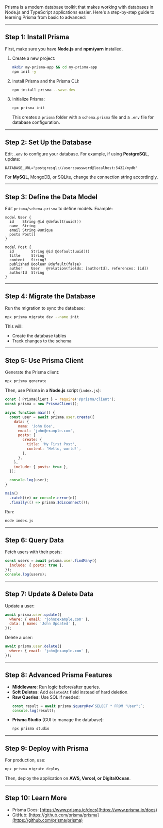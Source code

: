 Prisma is a modern database toolkit that makes working with databases in Node.js and TypeScript applications easier. Here's a step-by-step guide to learning Prisma from basic to advanced:

---

## **Step 1: Install Prisma**
First, make sure you have **Node.js** and **npm/yarn** installed.

1. Create a new project:
   ```sh
   mkdir my-prisma-app && cd my-prisma-app
   npm init -y
   ```

2. Install Prisma and the Prisma CLI:
   ```sh
   npm install prisma --save-dev
   ```

3. Initialize Prisma:
   ```sh
   npx prisma init
   ```
   This creates a `prisma` folder with a `schema.prisma` file and a `.env` file for database configuration.

---

## **Step 2: Set Up the Database**
Edit `.env` to configure your database. For example, if using **PostgreSQL**, update:
```env
DATABASE_URL="postgresql://user:password@localhost:5432/mydb"
```

For **MySQL**, MongoDB, or SQLite, change the connection string accordingly.

---

## **Step 3: Define the Data Model**
Edit `prisma/schema.prisma` to define models. Example:
```prisma
model User {
  id    String @id @default(uuid())
  name  String
  email String @unique
  posts Post[]
}

model Post {
  id        String @id @default(uuid())
  title     String
  content   String?
  published Boolean @default(false)
  author    User   @relation(fields: [authorId], references: [id])
  authorId  String
}
```

---

## **Step 4: Migrate the Database**
Run the migration to sync the database:
```sh
npx prisma migrate dev --name init
```
This will:
- Create the database tables
- Track changes to the schema

---

## **Step 5: Use Prisma Client**
Generate the Prisma client:
```sh
npx prisma generate
```

Then, use Prisma in a **Node.js** script (`index.js`):
```js
const { PrismaClient } = require('@prisma/client');
const prisma = new PrismaClient();

async function main() {
  const user = await prisma.user.create({
    data: {
      name: 'John Doe',
      email: 'john@example.com',
      posts: {
        create: {
          title: 'My First Post',
          content: 'Hello, world!',
        },
      },
    },
    include: { posts: true },
  });

  console.log(user);
}

main()
  .catch((e) => console.error(e))
  .finally(() => prisma.$disconnect());
```
Run:
```sh
node index.js
```

---

## **Step 6: Query Data**
Fetch users with their posts:
```js
const users = await prisma.user.findMany({
  include: { posts: true },
});
console.log(users);
```

---

## **Step 7: Update & Delete Data**
Update a user:
```js
await prisma.user.update({
  where: { email: 'john@example.com' },
  data: { name: 'John Updated' },
});
```

Delete a user:
```js
await prisma.user.delete({
  where: { email: 'john@example.com' },
});
```

---

## **Step 8: Advanced Prisma Features**
- **Middleware**: Run logic before/after queries.
- **Soft Deletes**: Add `deletedAt` field instead of hard deletion.
- **Raw Queries**: Use SQL if needed:
  ```js
  const result = await prisma.$queryRaw`SELECT * FROM "User";`;
  console.log(result);
  ```
- **Prisma Studio** (GUI to manage the database):
  ```sh
  npx prisma studio
  ```

---

## **Step 9: Deploy with Prisma**
For production, use:
```sh
npx prisma migrate deploy
```
Then, deploy the application on **AWS, Vercel, or DigitalOcean**.

---

## **Step 10: Learn More**
- Prisma Docs: [https://www.prisma.io/docs](https://www.prisma.io/docs)
- GitHub: [https://github.com/prisma/prisma](https://github.com/prisma/prisma)
